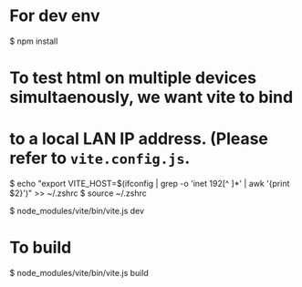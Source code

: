 # For dev env
$ npm install

# To test html on multiple devices simultaenously, we want vite to bind
# to a local LAN IP address. (Please refer to `vite.config.js`.
$ echo "export VITE_HOST=$(ifconfig | grep -o 'inet 192[^ ]*' | awk '{print $2}')" >> ~/.zshrc
$ source ~/.zshrc

$ node_modules/vite/bin/vite.js dev

# To build
$ node_modules/vite/bin/vite.js build

